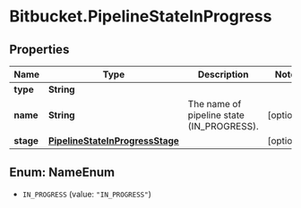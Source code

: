 # Bitbucket.PipelineStateInProgress

## Properties

Name | Type | Description | Notes
------------ | ------------- | ------------- | -------------
**type** | **String** |  | 
**name** | **String** | The name of pipeline state (IN_PROGRESS). | [optional] 
**stage** | [**PipelineStateInProgressStage**](PipelineStateInProgressStage.md) |  | [optional] 



## Enum: NameEnum


* `IN_PROGRESS` (value: `"IN_PROGRESS"`)




